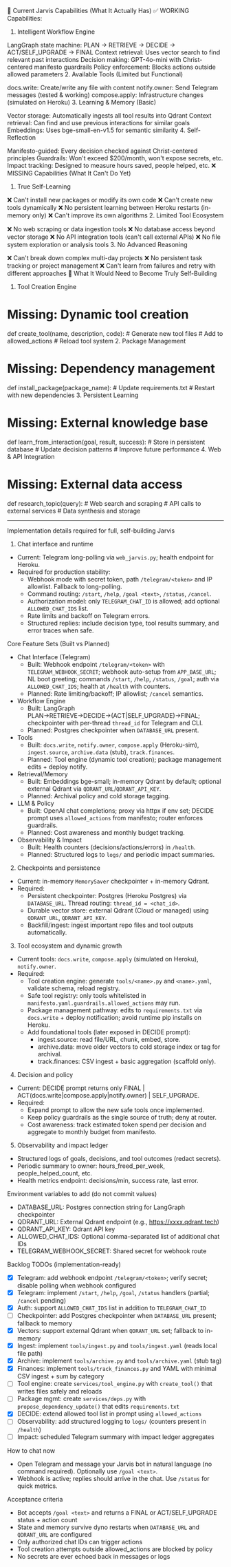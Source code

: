 🤖 Current Jarvis Capabilities (What It Actually Has)
✅ WORKING Capabilities:
1. Intelligent Workflow Engine

LangGraph state machine: PLAN → RETRIEVE → DECIDE → ACT/SELF_UPGRADE → FINAL
Context retrieval: Uses vector search to find relevant past interactions
Decision making: GPT-4o-mini with Christ-centered manifesto guardrails
Policy enforcement: Blocks actions outside allowed parameters
2. Available Tools (Limited but Functional)

docs.write: Create/write any file with content
notify.owner: Send Telegram messages (tested & working)
compose.apply: Infrastructure changes (simulated on Heroku)
3. Learning & Memory (Basic)

Vector storage: Automatically ingests all tool results into Qdrant
Context retrieval: Can find and use previous interactions for similar goals
Embeddings: Uses bge-small-en-v1.5 for semantic similarity
4. Self-Reflection

Manifesto-guided: Every decision checked against Christ-centered principles
Guardrails: Won't exceed $200/month, won't expose secrets, etc.
Impact tracking: Designed to measure hours saved, people helped, etc.
❌ MISSING Capabilities (What It Can't Do Yet)
1. True Self-Learning

❌ Can't install new packages or modify its own code
❌ Can't create new tools dynamically
❌ No persistent learning between Heroku restarts (in-memory only)
❌ Can't improve its own algorithms
2. Limited Tool Ecosystem

❌ No web scraping or data ingestion tools
❌ No database access beyond vector storage
❌ No API integration tools (can't call external APIs)
❌ No file system exploration or analysis tools
3. No Advanced Reasoning

❌ Can't break down complex multi-day projects
❌ No persistent task tracking or project management
❌ Can't learn from failures and retry with different approaches
🚀 What It Would Need to Become Truly Self-Building
1. Tool Creation Engine

# Missing: Dynamic tool creation
def create_tool(name, description, code):
    # Generate new tool files
    # Add to allowed_actions
    # Reload tool system
2. Package Management

# Missing: Dependency management
def install_package(package_name):
    # Update requirements.txt
    # Restart with new dependencies
3. Persistent Learning

# Missing: External knowledge base
def learn_from_interaction(goal, result, success):
    # Store in persistent database
    # Update decision patterns
    # Improve future performance
4. Web & API Integration

# Missing: External data access
def research_topic(query):
    # Web search and scraping
    # API calls to external services
    # Data synthesis and storage

---

Implementation details required for full, self-building Jarvis

1) Chat interface and runtime
- Current: Telegram long-polling via `web_jarvis.py`; health endpoint for Heroku.
- Required for production stability:
  - Webhook mode with secret token, path `/telegram/<token>` and IP allowlist. Fallback to long-polling.
  - Command routing: `/start`, `/help`, `/goal <text>`, `/status`, `/cancel`.
  - Authorization model: only `TELEGRAM_CHAT_ID` is allowed; add optional `ALLOWED_CHAT_IDS` list.
  - Rate limits and backoff on Telegram errors.
  - Structured replies: include decision type, tool results summary, and error traces when safe.

Core Feature Sets (Built vs Planned)

- Chat Interface (Telegram)
  - Built: Webhook endpoint `/telegram/<token>` with `TELEGRAM_WEBHOOK_SECRET`; webhook auto-setup from `APP_BASE_URL`; NL boot greeting; commands `/start`, `/help`, `/status`, `/goal`; auth via `ALLOWED_CHAT_IDS`; health at `/health` with counters.
  - Planned: Rate limiting/backoff; IP allowlist; `/cancel` semantics.
- Workflow Engine
  - Built: LangGraph PLAN→RETRIEVE→DECIDE→(ACT|SELF_UPGRADE)→FINAL; checkpointer with per-thread `thread_id` for Telegram and CLI.
  - Planned: Postgres checkpointer when `DATABASE_URL` present.
- Tools
  - Built: `docs.write`, `notify.owner`, `compose.apply` (Heroku-sim), `ingest.source`, `archive.data` (stub), `track.finances`.
  - Planned: Tool engine (dynamic tool creation); package management edits + deploy notify.
- Retrieval/Memory
  - Built: Embeddings bge-small; in-memory Qdrant by default; optional external Qdrant via `QDRANT_URL`/`QDRANT_API_KEY`.
  - Planned: Archival policy and cold storage tagging.
- LLM & Policy
  - Built: OpenAI chat completions; proxy via httpx if env set; DECIDE prompt uses `allowed_actions` from manifesto; router enforces guardrails.
  - Planned: Cost awareness and monthly budget tracking.
- Observability & Impact
  - Built: Health counters (decisions/actions/errors) in `/health`.
  - Planned: Structured logs to `logs/` and periodic impact summaries.

2) Checkpoints and persistence
- Current: in-memory `MemorySaver` checkpointer + in-memory Qdrant.
- Required:
  - Persistent checkpointer: Postgres (Heroku Postgres) via `DATABASE_URL`. Thread routing: `thread_id = <chat_id>`.
  - Durable vector store: external Qdrant (Cloud or managed) using `QDRANT_URL`, `QDRANT_API_KEY`.
  - Backfill/ingest: ingest important repo files and tool outputs automatically.

3) Tool ecosystem and dynamic growth
- Current tools: `docs.write`, `compose.apply` (simulated on Heroku), `notify.owner`.
- Required:
  - Tool creation engine: generate `tools/<name>.py` and `<name>.yaml`, validate schema, reload registry.
  - Safe tool registry: only tools whitelisted in `manifesto.yaml.guardrails.allowed_actions` may run.
  - Package management pathway: edits to `requirements.txt` via `docs.write` + deploy notification; avoid runtime pip installs on Heroku.
  - Add foundational tools (later exposed in DECIDE prompt):
    - ingest.source: read file/URL, chunk, embed, store.
    - archive.data: move older vectors to cold storage index or tag for archival.
    - track.finances: CSV ingest + basic aggregation (scaffold only).

4) Decision and policy
- Current: DECIDE prompt returns only FINAL | ACT(docs.write|compose.apply|notify.owner) | SELF_UPGRADE.
- Required:
  - Expand prompt to allow the new safe tools once implemented.
  - Keep policy guardrails as the single source of truth; deny at router.
  - Cost awareness: track estimated token spend per decision and aggregate to monthly budget from manifesto.

5) Observability and impact ledger
- Structured logs of goals, decisions, and tool outcomes (redact secrets).
- Periodic summary to owner: hours_freed_per_week, people_helped_count, etc.
- Health metrics endpoint: decisions/min, success rate, last error.

Environment variables to add (do not commit values)
- DATABASE_URL: Postgres connection string for LangGraph checkpointer
- QDRANT_URL: External Qdrant endpoint (e.g., https://xxxx.qdrant.tech)
- QDRANT_API_KEY: Qdrant API key
- ALLOWED_CHAT_IDS: Optional comma-separated list of additional chat IDs
- TELEGRAM_WEBHOOK_SECRET: Shared secret for webhook route

Backlog TODOs (implementation-ready)
- [x] Telegram: add webhook endpoint `/telegram/<token>`; verify secret; disable polling when webhook configured
- [x] Telegram: implement `/start`, `/help`, `/goal`, `/status` handlers (partial; `/cancel` pending)
- [x] Auth: support `ALLOWED_CHAT_IDS` list in addition to `TELEGRAM_CHAT_ID`
- [ ] Checkpointer: add Postgres checkpointer when `DATABASE_URL` present; fallback to memory
- [x] Vectors: support external Qdrant when `QDRANT_URL` set; fallback to in-memory
- [x] Ingest: implement `tools/ingest.py` and `tools/ingest.yaml` (reads local file path)
- [x] Archive: implement `tools/archive.py` and `tools/archive.yaml` (stub tag)
- [x] Finances: implement `tools/track_finances.py` and YAML with minimal CSV ingest + sum by category
- [ ] Tool engine: create `services/tool_engine.py` with `create_tool()` that writes files safely and reloads
- [ ] Package mgmt: create `services/deps.py` with `propose_dependency_update()` that edits `requirements.txt`
- [x] DECIDE: extend allowed tool list in prompt using `allowed_actions`
- [ ] Observability: add structured logging to `logs/` (counters present in `/health`)
- [ ] Impact: scheduled Telegram summary with impact ledger aggregates

How to chat now
- Open Telegram and message your Jarvis bot in natural language (no command required). Optionally use `/goal <text>`.
- Webhook is active; replies should arrive in the chat. Use `/status` for quick metrics.

Acceptance criteria
- Bot accepts `/goal <text>` and returns a FINAL or ACT/SELF_UPGRADE status + action count
- State and memory survive dyno restarts when `DATABASE_URL` and `QDRANT_URL` are configured
- Only authorized chat IDs can trigger actions
- Tool creation attempts outside allowed_actions are blocked by policy
- No secrets are ever echoed back in messages or logs
